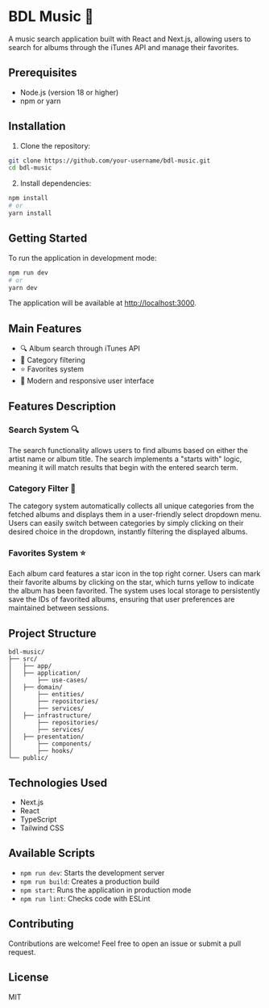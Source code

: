 # BDL Music 🎵

A music search application built with React and Next.js, allowing users to search for albums through the iTunes API and manage their favorites.

## Prerequisites

- Node.js (version 18 or higher)
- npm or yarn

## Installation

1. Clone the repository:
```bash
git clone https://github.com/your-username/bdl-music.git
cd bdl-music
```

2. Install dependencies:
```bash
npm install
# or
yarn install
```

## Getting Started

To run the application in development mode:

```bash
npm run dev
# or
yarn dev
```

The application will be available at [http://localhost:3000](http://localhost:3000).

## Main Features

- 🔍 Album search through iTunes API
- 📑 Category filtering
- ⭐ Favorites system
- 💅 Modern and responsive user interface

## Features Description

### Search System 🔍
The search functionality allows users to find albums based on either the artist name or album title. The search implements a "starts with" logic, meaning it will match results that begin with the entered search term.

### Category Filter 📑
The category system automatically collects all unique categories from the fetched albums and displays them in a user-friendly select dropdown menu. Users can easily switch between categories by simply clicking on their desired choice in the dropdown, instantly filtering the displayed albums.

### Favorites System ⭐
Each album card features a star icon in the top right corner. Users can mark their favorite albums by clicking on the star, which turns yellow to indicate the album has been favorited. The system uses local storage to persistently save the IDs of favorited albums, ensuring that user preferences are maintained between sessions.

## Project Structure

```
bdl-music/
├── src/
│   ├── app/
│   ├── application/
│       ├── use-cases/
│   ├── domain/
│       ├── entities/
│       ├── repositories/
│       ├── services/
│   ├── infrastructure/
│       ├── repositories/
│       ├── services/
│   ├── presentation/
│       ├── components/
│       ├── hooks/
└── public/
```

## Technologies Used

- Next.js
- React
- TypeScript
- Tailwind CSS

## Available Scripts

- `npm run dev`: Starts the development server
- `npm run build`: Creates a production build
- `npm start`: Runs the application in production mode
- `npm run lint`: Checks code with ESLint

## Contributing

Contributions are welcome! Feel free to open an issue or submit a pull request.

## License

MIT